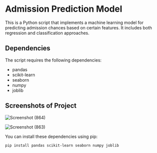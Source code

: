 # Admission Prediction Model

This is a Python script that implements a machine learning model for predicting admission chances based on certain features. It includes both regression and classification approaches.

## Dependencies

The script requires the following dependencies:

- pandas
- scikit-learn
- seaborn
- numpy
- joblib

## Screenshots of Project
![Screenshot (864)](https://github.com/shreyansh28801/AddmisionPredictionModel/assets/81692600/2846ffee-afb5-4b50-8f9e-477ff2847fc3)


![Screenshot (863)](https://github.com/shreyansh28801/AddmisionPredictionModel/assets/81692600/54a2a0c8-e765-4203-821e-7f35369a4b9e)

You can install these dependencies using pip:

```shell
pip install pandas scikit-learn seaborn numpy joblib




